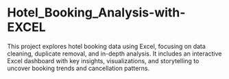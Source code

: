 # Hotel_Booking_Analysis-with-EXCEL
This project explores hotel booking data using Excel, focusing on data cleaning, duplicate removal, and in-depth analysis. It includes an interactive Excel dashboard with key insights, visualizations, and storytelling to uncover booking trends and cancellation patterns.
